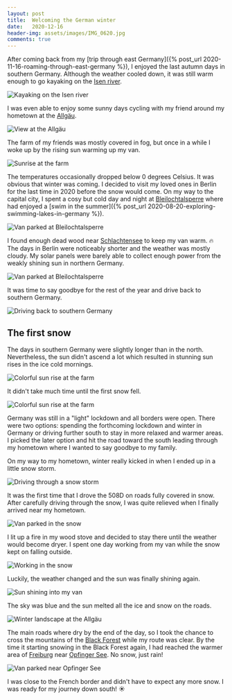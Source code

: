 ```yaml
---
layout: post
title:  Welcoming the German winter
date:   2020-12-16
header-img: assets/images/IMG_0620.jpg
comments: true
---
```


After coming back from my [trip through east Germany]({% post_url 2020-11-16-roaming-through-east-germany %}), I enjoyed the last autumn days in southern Germany. Although the weather cooled down, it was still warm enough to go kayaking on the [Isen river](https://en.wikipedia.org/wiki/Isen_(river)).

![Kayaking on the Isen river](/assets/images/IMG_0378.jpg)

I was even able to enjoy some sunny days cycling with my friend around my hometown at the [Allgäu](https://www.google.com/maps/place/Allg%C3%A4u/).

![View at the Allgäu](/assets/images/IMG_0430.jpg)

The farm of my friends was mostly covered in fog, but once in a while I woke up by the rising sun warming up my van.

![Sunrise at the farm](/assets/images/IMG_0479.jpg)

The temperatures occasionally dropped below 0 degrees Celsius. It was obvious that winter was coming. I decided to visit my loved ones in Berlin for the last time in 2020 before the snow would come. On my way to the capital city, I spent a cosy but cold day and night at [Bleilochtalsperre](https://www.google.com/maps/place/Bleilochtalsperre/) where had enjoyed a [swim in the summer]({% post_url 2020-08-20-exploring-swimming-lakes-in-germany %}).

![Van parked at Bleilochtalsperre](/assets/images/IMG_0493_2.jpg)

I found enough dead wood near [Schlachtensee](https://www.google.com/maps/place/Schlachtensee/) to keep my van warm. :fire: The days in Berlin were noticeably shorter and the weather was mostly cloudy. My solar panels were barely able to collect enough power from the weakly shining sun in northern Germany.

![Van parked at Bleilochtalsperre](/assets/images/IMG_0510_2.jpg)

It was time to say goodbye for the rest of the year and drive back to southern Germany.

![Driving back to southern Germany](/assets/images/IMG_0548.jpg)

## The first snow

The days in southern Germany were slightly longer than in the north. Nevertheless, the sun didn't ascend a lot which resulted in stunning sun rises in the ice cold mornings.

![Colorful sun rise at the farm](/assets/images/IMG_0577.jpg)

It didn't take much time until the first snow fell.

![Colorful sun rise at the farm](/assets/images/IMG_0583.jpg)

Germany was still in a "light" lockdown and all borders were open. There were two options: spending the forthcoming lockdown and winter in Germany or driving further south to stay in more relaxed and warmer areas. I picked the later option and hit the road toward the south leading through my hometown where I wanted to say goodbye to my family.

On my way to my hometown, winter really kicked in when I ended up in a little snow storm.

![Driving through a snow storm](/assets/images/IMG_0609.jpg)

It was the first time that I drove the 508D on roads fully covered in snow. After carefully driving through the snow, I was quite relieved when I finally arrived near my hometown.

![Van parked in the snow](/assets/images/IMG_0620.jpg)

I lit up a fire in my wood stove and decided to stay there until the weather would become dryer. I spent one day working from my van while the snow kept on falling outside.

![Working in the snow](/assets/images/IMG_0621.jpg)

Luckily, the weather changed and the sun was finally shining again.

![Sun shining into my van](/assets/images/IMG_0633.jpg)

The sky was blue and the sun melted all the ice and snow on the roads.

![Winter landscape at the Allgäu](/assets/images/IMG_0632.jpg)

The main roads where dry by the end of the day, so I took the chance to cross the mountains of the [Black Forest](https://www.google.com/maps/place/Black+Forest/) while my route was clear. By the time it starting snowing in the Black Forest again, I had reached the warmer area of [Freiburg](https://www.google.com/maps/place/Freiburg+im+Breisgau/) near [Opfinger See](https://www.google.com/maps/place/Opfinger+See/). No snow, just rain!

![Van parked near Opfinger See](/assets/images/IMG_0639.jpg)

I was close to the French border and didn't have to expect any more snow. I was ready for my journey down south! :sunny:
